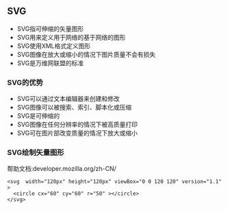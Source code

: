 ## SVG
* SVG指可伸缩的矢量图形
* SVG用来定义用于网络的基于网络的图形
* SVG使用XML格式定义图形
* SVG图像在放大或缩小的情况下图片质量不会有损失
* SVG是万维网联盟的标准

### SVG的优势
* SVG可以通过文本编辑器来创建和修改
* SVG图像可以被搜索、索引、脚本化或压缩
* SVG是可伸缩的
* SVG图像在任何分辨率的情况下被高质量打印
* SVG可在图片部改变质量的情况下放大或缩小

### SVG绘制矢量图形
帮助文档:developer.mozilla.org/zh-CN/
```
<svg  width="120px" height="120px" viewBox="0 0 120 120" version="1.1" >
  <circle cx="60" cy="60" r="50" ></circle>
</svg>
```
